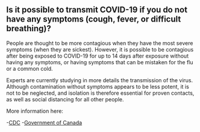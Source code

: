 ## Is it possible to transmit COVID-19 if you do not have any symptoms (cough, fever, or difficult breathing)?

People are thought to be more contagious when they have the most severe symptoms (when they are sickest). However, it is possible to be contagious after being exposed to COVID-19 for up to 14 days after exposure without having any symptoms, or having symptoms that can be mistaken for the flu or a common cold.

Experts are currently studying in more details the transmission of the virus. Although contamination without symptoms appears to be less potent, it is not to be neglected, and isolation is therefore essential for proven contacts, as well as social distancing for all other people.

More information here:

-[CDC](https://www.cdc.gov/coronavirus/2019-ncov/prepare/transmission.html) 
-[Government of Canada](https://www.canada.ca/en/public-health/services/diseases/2019-novel-coronavirus-infection/symptoms.html)
